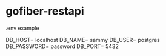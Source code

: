 # gofiber-restapi
 
.env example

DB_HOST= localhost
DB_NAME= sammy
DB_USER= postgres
DB_PASSWORD= password
DB_PORT= 5432
